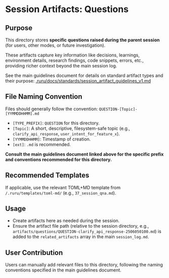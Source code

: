 # Session Artifacts: Questions

## Purpose

This directory stores **specific questions raised during the parent session** (for users, other modes, or future investigation).

These artifacts capture key information like decisions, learnings, environment details, research findings, code snippets, errors, etc., providing richer context beyond the main session log.

See the main guidelines document for details on standard artifact types and their purpose:
[.ruru/docs/standards/session_artifact_guidelines_v1.md](/.ruru/docs/standards/session_artifact_guidelines_v1.md)

## File Naming Convention

Files should generally follow the convention: `QUESTION-[Topic]-[YYMMDDHHMM].md`

*   `[TYPE_PREFIX]`: `QUESTION` for this directory.
*   `[Topic]`: A short, descriptive, filesystem-safe topic (e.g., `clarify_api_response`, `user_intent_for_feature_x`).
*   `[YYMMDDHHMM]`: Timestamp of creation.
*   `[ext]`: `.md` is recommended.

**Consult the main guidelines document linked above for the specific prefix and conventions recommended for this directory.**

## Recommended Templates

If applicable, use the relevant TOML+MD template from `/.ruru/templates/toml-md/` (e.g., `37_session_qna.md`).

## Usage

*   Create artifacts here as needed during the session.
*   Ensure the artifact file path (relative to the session directory, e.g., `artifacts/questions/QUESTION-clarify_api_response-2506050100.md`) is added to the `related_artifacts` array in the main `session_log.md`.

## User Contribution

Users can manually add relevant files to this directory, following the naming conventions specified in the main guidelines document.